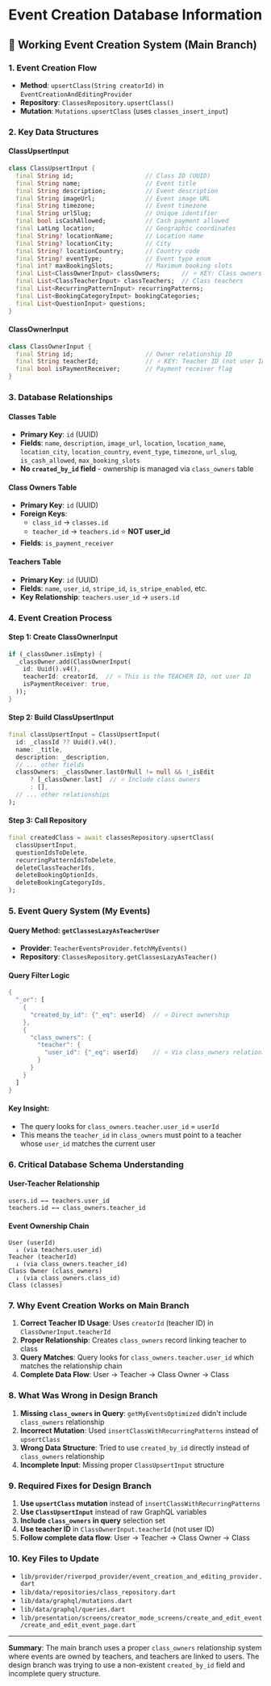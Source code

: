 # Event Creation Database Information

## 🎯 **Working Event Creation System (Main Branch)**

### **1. Event Creation Flow**
- **Method**: `upsertClass(String creatorId)` in `EventCreationAndEditingProvider`
- **Repository**: `ClassesRepository.upsertClass()`
- **Mutation**: `Mutations.upsertClass` (uses `classes_insert_input`)

### **2. Key Data Structures**

#### **ClassUpsertInput**
```dart
class ClassUpsertInput {
  final String id;                    // Class ID (UUID)
  final String name;                  // Event title
  final String description;           // Event description
  final String imageUrl;              // Event image URL
  final String timezone;              // Event timezone
  final String urlSlug;               // Unique identifier
  final bool isCashAllowed;           // Cash payment allowed
  final LatLng location;              // Geographic coordinates
  final String? locationName;         // Location name
  final String? locationCity;         // City
  final String? locationCountry;      // Country code
  final String? eventType;            // Event type enum
  final int? maxBookingSlots;         // Maximum booking slots
  final List<ClassOwnerInput> classOwners;      // ⭐ KEY: Class owners
  final List<ClassTeacherInput> classTeachers;  // Class teachers
  final List<RecurringPatternInput> recurringPatterns;
  final List<BookingCategoryInput> bookingCategories;
  final List<QuestionInput> questions;
}
```

#### **ClassOwnerInput**
```dart
class ClassOwnerInput {
  final String id;                    // Owner relationship ID
  final String teacherId;             // ⭐ KEY: Teacher ID (not user ID)
  final bool isPaymentReceiver;       // Payment receiver flag
}
```

### **3. Database Relationships**

#### **Classes Table**
- **Primary Key**: `id` (UUID)
- **Fields**: `name`, `description`, `image_url`, `location`, `location_name`, `location_city`, `location_country`, `event_type`, `timezone`, `url_slug`, `is_cash_allowed`, `max_booking_slots`
- **No `created_by_id` field** - ownership is managed via `class_owners` table

#### **Class Owners Table**
- **Primary Key**: `id` (UUID)
- **Foreign Keys**: 
  - `class_id` → `classes.id`
  - `teacher_id` → `teachers.id` ⭐ **NOT user_id**
- **Fields**: `is_payment_receiver`

#### **Teachers Table**
- **Primary Key**: `id` (UUID)
- **Fields**: `name`, `user_id`, `stripe_id`, `is_stripe_enabled`, etc.
- **Key Relationship**: `teachers.user_id` → `users.id`

### **4. Event Creation Process**

#### **Step 1: Create ClassOwnerInput**
```dart
if (_classOwner.isEmpty) {
  _classOwner.add(ClassOwnerInput(
    id: Uuid().v4(),
    teacherId: creatorId,  // ⭐ This is the TEACHER ID, not user ID
    isPaymentReceiver: true,
  ));
}
```

#### **Step 2: Build ClassUpsertInput**
```dart
final classUpsertInput = ClassUpsertInput(
  id: _classId ?? Uuid().v4(),
  name: _title,
  description: _description,
  // ... other fields
  classOwners: _classOwner.lastOrNull != null && !_isEdit
      ? [_classOwner.last]  // ⭐ Include class owners
      : [],
  // ... other relationships
);
```

#### **Step 3: Call Repository**
```dart
final createdClass = await classesRepository.upsertClass(
  classUpsertInput,
  questionIdsToDelete,
  recurringPatternIdsToDelete,
  deleteClassTeacherIds,
  deleteBookingOptionIds,
  deleteBookingCategoryIds,
);
```

### **5. Event Query System (My Events)**

#### **Query Method**: `getClassesLazyAsTeacherUser`
- **Provider**: `TeacherEventsProvider.fetchMyEvents()`
- **Repository**: `ClassesRepository.getClassesLazyAsTeacher()`

#### **Query Filter Logic**
```dart
{
  "_or": [
    {
      "created_by_id": {"_eq": userId}  // ⭐ Direct ownership
    },
    {
      "class_owners": {
        "teacher": {
          "user_id": {"_eq": userId}    // ⭐ Via class_owners relationship
        }
      }
    }
  ]
}
```

#### **Key Insight**: 
- The query looks for `class_owners.teacher.user_id` = `userId`
- This means the `teacher_id` in `class_owners` must point to a teacher whose `user_id` matches the current user

### **6. Critical Database Schema Understanding**

#### **User-Teacher Relationship**
```
users.id ←→ teachers.user_id
teachers.id ←→ class_owners.teacher_id
```

#### **Event Ownership Chain**
```
User (userId) 
  ↓ (via teachers.user_id)
Teacher (teacherId) 
  ↓ (via class_owners.teacher_id)
Class Owner (class_owners)
  ↓ (via class_owners.class_id)
Class (classes)
```

### **7. Why Event Creation Works on Main Branch**

1. **Correct Teacher ID Usage**: Uses `creatorId` (teacher ID) in `ClassOwnerInput.teacherId`
2. **Proper Relationship**: Creates `class_owners` record linking teacher to class
3. **Query Matches**: Query looks for `class_owners.teacher.user_id` which matches the relationship chain
4. **Complete Data Flow**: User → Teacher → Class Owner → Class

### **8. What Was Wrong in Design Branch**

1. **Missing `class_owners` in Query**: `getMyEventsOptimized` didn't include `class_owners` relationship
2. **Incorrect Mutation**: Used `insertClassWithRecurringPatterns` instead of `upsertClass`
3. **Wrong Data Structure**: Tried to use `created_by_id` directly instead of `class_owners` relationship
4. **Incomplete Input**: Missing proper `ClassUpsertInput` structure

### **9. Required Fixes for Design Branch**

1. **Use `upsertClass` mutation** instead of `insertClassWithRecurringPatterns`
2. **Use `ClassUpsertInput`** instead of raw GraphQL variables
3. **Include `class_owners` in query** selection set
4. **Use teacher ID** in `ClassOwnerInput.teacherId` (not user ID)
5. **Follow complete data flow**: User → Teacher → Class Owner → Class

### **10. Key Files to Update**

- `lib/provider/riverpod_provider/event_creation_and_editing_provider.dart`
- `lib/data/repositories/class_repository.dart`
- `lib/data/graphql/mutations.dart`
- `lib/data/graphql/queries.dart`
- `lib/presentation/screens/creator_mode_screens/create_and_edit_event/create_and_edit_event_page.dart`

---

**Summary**: The main branch uses a proper `class_owners` relationship system where events are owned by teachers, and teachers are linked to users. The design branch was trying to use a non-existent `created_by_id` field and incomplete query structure.
